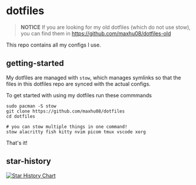 # dotfiles

> **NOTICE** If you are looking for my old dotfiles (which do not use stow), you can find them in https://github.com/maxhu08/dotfiles-old

This repo contains all my configs I use.

## getting-started

My dotfiles are managed with `stow`, which manages symlinks so that the files in this dotfiles repo are synced with the actual configs.

To get started with using my dotfiles run these commmands

```shell
sudo pacman -S stow
git clone https://github.com/maxhu08/dotfiles
cd dotfiles

# you can stow multiple things in one command!
stow alacritty fish kitty nvim picom tmux vscode xorg
```

That's it!

## star-history

[![Star History Chart](https://api.star-history.com/svg?repos=maxhu08/dotfiles&type=Date)](https://star-history.com/#maxhu08/dotfiles&Date)
